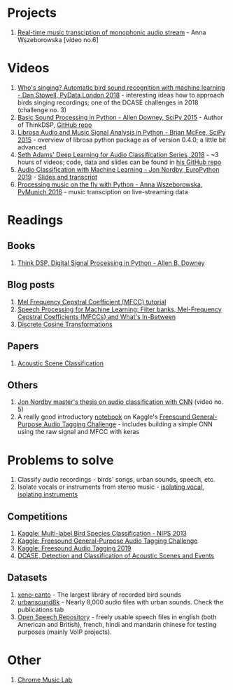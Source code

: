 # Projects
1. [Real-time music transciption of monophonic audio stream](https://github.com/aniawsz/rtmonoaudio2midi) - Anna Wszeborowska [video no.6]

# Videos

1. [Who's singing? Automatic bird sound recognition with machine learning - Dan Stowell, PyData London 2018](https://www.youtube.com/watch?v=pzmdOETnhI0) - interesting ideas how to approach birds singing recordings; one of the DCASE challenges in 2018 (challenge no. 3)
2. [Basic Sound Processing in Python - Allen Downey, SciPy 2015](https://www.youtube.com/watch?v=0ALKGR0I5MA) - Author of ThinkDSP, [GitHub repo](https://github.com/AllenDowney/ThinkDSP)
3. [Librosa Audio and Music Signal Analysis in Python - Brian McFee, SciPy 2015](https://www.youtube.com/watch?v=MhOdbtPhbLU) - overview of librosa python package as of version 0.4.0; a little bit advanced 
4. [Seth Adams' Deep Learning for Audio Classification Series, 2018](https://www.youtube.com/watch?v=Z7YM-HAz-IY&list=PLhA3b2k8R3t2Ng1WW_7MiXeh1pfQJQi_P) - ~3 hours of videos; code, data and slides can be found in [his GitHub repo](https://github.com/seth814/Audio-Classification)
5. [Audio Classification with Machine Learning - Jon Nordby, EuroPython 2019](https://www.youtube.com/watch?v=uCGROOUO_wY&t=8s) - [Slides and transcript](https://github.com/jonnor/machinehearing/tree/master/europython2019)
6. [Processing music on the fly with Python - Anna Wszeborowska, PyMunich 2016](https://www.youtube.com/watch?v=at2NppqIZok) - music transciption on live-streaming data

# Readings

## Books

1. [Think DSP, Digital Signal Processing in Python - Allen B. Downey](https://greenteapress.com/thinkdsp/thinkdsp.pdf) 

## Blog posts

1. [Mel Frequency Cepstral Coefficient (MFCC) tutorial](http://practicalcryptography.com/miscellaneous/machine-learning/guide-mel-frequency-cepstral-coefficients-mfccs/)
2. [Speech Processing for Machine Learning: Filter banks, Mel-Frequency Cepstral Coefficients (MFCCs) and What's In-Between](https://haythamfayek.com/2016/04/21/speech-processing-for-machine-learning.html)
3. [Discrete Cosine Transformations](http://datagenetics.com/blog/november32012/index.html)

## Papers
1. [Acoustic Scene Classification](https://arxiv.org/pdf/1808.02357.pdf)

## Others
1. [Jon Nordby master's thesis on audio classification with CNN](https://github.com/jonnor/ESC-CNN-microcontroller) (video no. 5)
2. A really good introductory [notebook](https://www.kaggle.com/fizzbuzz/beginner-s-guide-to-audio-data/) on Kaggle's [Freesound General-Purpose Audio Tagging Challenge](https://www.kaggle.com/c/freesound-audio-tagging) - includes building a simple CNN using the raw signal and MFCC with keras 

# Problems to solve

1. Classify audio recordings - birds' songs, urban sounds, speech, etc.
2. Isolate vocals or instruments from stereo music - [isolating vocal](https://towardsdatascience.com/audio-ai-isolating-vocals-from-stereo-music-using-convolutional-neural-networks-210532383785), [isolating instruments](https://towardsdatascience.com/audio-ai-isolating-instruments-from-stereo-music-using-convolutional-neural-networks-584ababf69de)

## Competitions

1. [Kaggle: Multi-label Bird Species Classification - NIPS 2013](https://www.kaggle.com/c/multilabel-bird-species-classification-nips2013)
2. [Kaggle: Freesound General-Purpose Audio Tagging Challenge](https://www.kaggle.com/c/freesound-audio-tagging)
3. [Kaggle: Freesound Audio Tagging 2019](https://www.kaggle.com/c/freesound-audio-tagging-2019)
4. [DCASE, Detection and Classification of Acoustic Scenes and Events](http://dcase.community/) 

## Datasets

1. [xeno-canto](https://www.xeno-canto.org/) - The largest library of recorded bird sounds 
2. [urbansound8k](https://urbansounddataset.weebly.com/urbansound8k.html) - Nearly 8,000 audio files with urban sounds. Check the publications tab
3. [Open Speech Repository](http://www.voiptroubleshooter.com/open_speech/) - freely usable speech files in english (both American and British), french, hindi and mandarin chinese for testing purposes (mainly VoIP projects).


# Other

1. [Chrome Music Lab](https://musiclab.chromeexperiments.com/Experiments)
